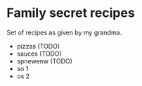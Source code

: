 # Family secret recipes

Set of recipes as given by my grandma.

- pizzas (TODO)
- sauces (TODO)
- spnewenw (TODO)
- so 1
-  os 2
